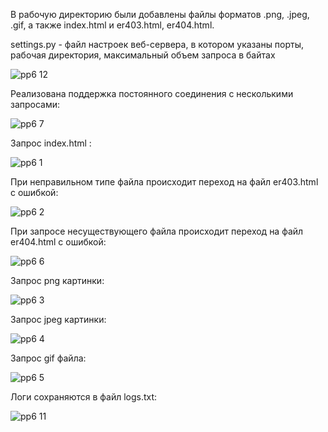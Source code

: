 В рабочую директорию были добавлены файлы форматов .png, .jpeg, .gif, а также index.html и er403.html, er404.html.

settings.py - файл настроек веб-сервера, в котором указаны порты, рабочая директория, максимальный объем запроса в байтах

![pp6 12](https://user-images.githubusercontent.com/91433112/144756898-8fbfa470-c9e5-4efd-8e07-7e506a332c3a.png)


Реализована поддержка постоянного соединения с несколькими запросами:

![pp6 7](https://user-images.githubusercontent.com/91433112/144756911-44271f07-80a0-4a42-83e4-df06cc6284cc.png)

Запрос index.html :

![pp6 1](https://user-images.githubusercontent.com/91433112/144756904-b0e4344d-40c7-4527-9f11-dd3c0f9b9534.png)

При неправильном типе файла происходит переход на файл er403.html с ошибкой:

![pp6 2](https://user-images.githubusercontent.com/91433112/144756905-c3c2e12b-e6d9-4141-8cda-bb6afef6d9b9.png)

При запросе несуществующего файла происходит переход на файл er404.html с ошибкой:

![pp6 6](https://user-images.githubusercontent.com/91433112/144756908-3261c9a3-470b-4ca5-b7d8-0642c487f4f0.png)


Запрос png картинки:

![pp6 3](https://user-images.githubusercontent.com/91433112/144756906-9e0a6ad6-054f-4265-bd82-7f5329556aa9.png)

Запрос jpeg картинки:

![pp6 4](https://user-images.githubusercontent.com/91433112/144756902-981c4736-b1ee-40e3-986b-7228b2354dd5.png)


Запрос gif файла: 

![pp6 5](https://user-images.githubusercontent.com/91433112/144756907-52031805-e3d0-455f-802c-87689e448476.png)

Логи сохраняются в файл logs.txt:

![pp6 11](https://user-images.githubusercontent.com/91433112/144756892-981e592b-4513-44c7-a65a-c9410937f9aa.png)

